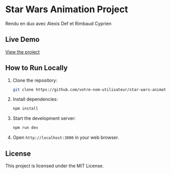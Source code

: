# Star Wars Animation Project

Rendu en duo avec Alexis Def et Rimbaud Cyprien

## Live Demo

[View the project](https://votre-nom-utilisateur.github.io/star-wars-animation/)

## How to Run Locally

1. Clone the repository:
    ```bash
    git clone https://github.com/votre-nom-utilisateur/star-wars-animation.git
    ```

2. Install dependencies:
    ```bash
    npm install
    ```

3. Start the development server:
    ```bash
    npm run dev
    ```

4. Open `http://localhost:3000` in your web browser.

## License

This project is licensed under the MIT License.
